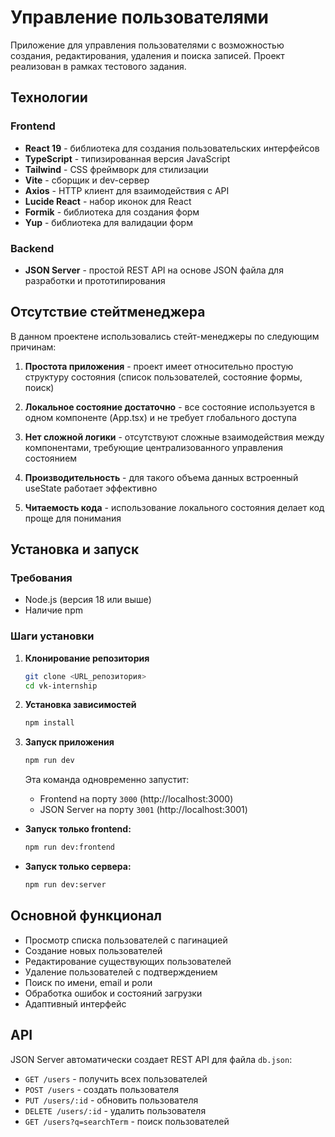 # Управление пользователями

Приложение для управления пользователями с возможностью создания, редактирования, удаления и поиска записей. Проект реализован в рамках тестового задания.

## Технологии

### Frontend
- **React 19** - библиотека для создания пользовательских интерфейсов
- **TypeScript** - типизированная версия JavaScript
- **Tailwind** - CSS фреймворк для стилизации
- **Vite** - сборщик и dev-сервер
- **Axios** - HTTP клиент для взаимодействия с API
- **Lucide React** - набор иконок для React
- **Formik** - библиотека для создания форм
- **Yup** - библиотека для валидации форм

### Backend
- **JSON Server** - простой REST API на основе JSON файла для разработки и прототипирования

## Отсутствие стейтменеджера

В данном проектене использовались стейт-менеджеры по следующим причинам:

1. **Простота приложения** - проект имеет относительно простую структуру состояния (список пользователей, состояние формы, поиск)

2. **Локальное состояние достаточно** - все состояние используется в одном компоненте (App.tsx) и не требует глобального доступа

3. **Нет сложной логики** - отсутствуют сложные взаимодействия между компонентами, требующие централизованного управления состоянием

4. **Производительность** - для такого объема данных встроенный useState работает эффективно

5. **Читаемость кода** - использование локального состояния делает код проще для понимания

## Установка и запуск

### Требования
- Node.js (версия 18 или выше)
- Наличие npm

### Шаги установки

1. **Клонирование репозитория**
   ```bash
   git clone <URL_репозитория>
   cd vk-internship
   ```

2. **Установка зависимостей**
   ```bash
   npm install
   ```

3. **Запуск приложения**
   ```bash
   npm run dev
   ```

   Эта команда одновременно запустит:
   - Frontend на порту `3000` (http://localhost:3000)
   - JSON Server на порту `3001` (http://localhost:3001)

- **Запуск только frontend:**
  ```bash
  npm run dev:frontend
  ```

- **Запуск только сервера:**
  ```bash
  npm run dev:server
  ```

## Основной функционал

- Просмотр списка пользователей с пагинацией
- Создание новых пользователей
- Редактирование существующих пользователей
- Удаление пользователей с подтверждением
- Поиск по имени, email и роли
- Обработка ошибок и состояний загрузки
- Адаптивный интерфейс

## API

JSON Server автоматически создает REST API для файла `db.json`:

- `GET /users` - получить всех пользователей
- `POST /users` - создать пользователя
- `PUT /users/:id` - обновить пользователя
- `DELETE /users/:id` - удалить пользователя
- `GET /users?q=searchTerm` - поиск пользователей